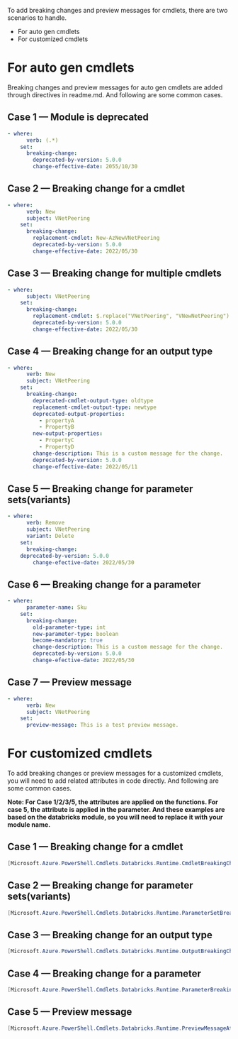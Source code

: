 To add breaking changes and preview messages for cmdlets, there are two scenarios to handle.

- For auto gen cmdlets
- For customized cmdlets

# For auto gen cmdlets

Breaking changes and preview messages for auto gen cmdlets are added through directives in readme.md. And following are some common cases.

## Case 1 — Module is deprecated

 

```yaml
- where:
      verb: (.*)
    set:
      breaking-change:
        deprecated-by-version: 5.0.0
        change-effective-date: 2055/10/30
```

## Case 2 — Breaking change for a cmdlet

```yaml
- where:
      verb: New
      subject: VNetPeering
    set:
      breaking-change:
        replacement-cmdlet: New-AzNewVNetPeering
        deprecated-by-version: 5.0.0
        change-effective-date: 2022/05/30
```

## Case 3 — Breaking change for multiple cmdlets

```yaml
- where:
      subject: VNetPeering
    set:
      breaking-change:
        replacement-cmdlet: $.replace("VNetPeering", "VNewNetPeering")
        deprecated-by-version: 5.0.0
        change-effective-date: 2022/05/30
```

## Case 4 — Breaking change for an output type

```yaml
- where:
      verb: New
      subject: VNetPeering
    set:
      breaking-change:
        deprecated-cmdlet-output-type: oldtype
        replacement-cmdlet-output-type: newtype
        deprecated-output-properties:
          - propertyA
          - PropertyB
        new-output-properties:
          - PropertyC
          - PropertyD
        change-description: This is a custom message for the change.
        deprecated-by-version: 5.0.0
        change-effective-date: 2022/05/11
```

## Case 5 — Breaking change for parameter sets(variants)

```yaml
- where:
      verb: Remove
      subject: VNetPeering
      variant: Delete
    set:
      breaking-change:
	deprecated-by-version: 5.0.0
        change-efective-date: 2022/05/30
```

## Case 6 — Breaking change for a parameter

```yaml
- where:
      parameter-name: Sku
    set:
      breaking-change:
        old-parameter-type: int
        new-parameter-type: boolean
        become-mandatory: true
        change-description: This is a custom message for the change.
        deprecated-by-version: 5.0.0
        change-efective-date: 2022/05/30
```

## Case 7 — Preview message

```yaml
- where:
      verb: New
      subject: VNetPeering
    set:
      preview-message: This is a test preview message.
```

# For customized cmdlets

To add breaking changes or preview messages for a customized cmdlets, you will need to add related attributes in code directly. And following are some common cases.

**Note: For Case 1/2/3/5, the attributes are applied on the functions. For case 5, the attribute is applied in the parameter. And these examples are based on the databricks module, so you will need to replace it with your module name.**

## Case 1 — Breaking change for a cmdlet

```csharp
[Microsoft.Azure.PowerShell.Cmdlets.Databricks.Runtime.CmdletBreakingChangeAttribute("4.0", "2022/05/30", ReplacementCmdletName = 'replace-xxx')
```

## Case 2 — Breaking change for parameter sets(variants)

```csharp
[Microsoft.Azure.PowerShell.Cmdlets.Databricks.Runtime.ParameterSetBreakingChangeAttribute(("parametersetname1", "parametersetname2"), "4.0", "2022/05/30")]
```

## Case 3 — Breaking change for an output type

```csharp
[Microsoft.Azure.PowerShell.Cmdlets.Databricks.Runtime.OutputBreakingChange("oldtype", "5.0.0", "2022/05/11", ReplacementCmdletOutputType = "newtype", DeprecatedOutputProperties = ("propertyA", "PropertyB"), NewOutputProperties = ("PropertyC", "PropertyD"))]
```

## Case 4 — Breaking change for a parameter

```csharp
[Microsoft.Azure.PowerShell.Cmdlets.Databricks.Runtime.ParameterBreakingChangeAttribute("ResourceGroupName", "4.1", "2028/06/18")]
```

## Case 5 — Preview message

```csharp
[Microsoft.Azure.PowerShell.Cmdlets.Databricks.Runtime.PreviewMessageAttribute("This is a preview version")]
```
